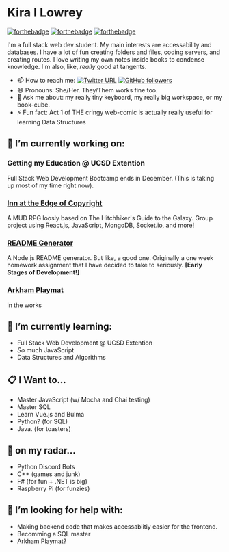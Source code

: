 # Kira I Lowrey

[![forthebadge](https://forthebadge.com/images/badges/powered-by-black-magic.svg)](https://forthebadge.com)
[![forthebadge](https://forthebadge.com/images/badges/powered-by-coffee.svg)](https://forthebadge.com)
[![forthebadge](https://forthebadge.com/images/badges/mom-made-pizza-rolls.svg)](https://forthebadge.com)

I'm a full stack web dev student. My main interests are accessability and databases. I have a lot of fun creating folders and files, coding servers, and creating routes. I love writing my own notes inside books to condense knowledge. I'm also, like, *really* good at tangents.

* 📫 How to reach me:
[![Twitter URL](https://img.shields.io/twitter/url?style=social&url=https%3A%2F%2Ftwitter.com%2FBismuth8881)](https://twitter.com/Bismuth8881)
[![GitHub followers](https://img.shields.io/github/followers/KILowrey?style=social)](#)
* 😄 Pronouns: She/Her. They/Them works fine too.
* 💬 Ask me about: my really tiny keyboard, my really big workspace, or my book-cube.
* ⚡ Fun fact: Act 1 of THE cringy web-comic is actually really useful for learning Data Structures

## 🔭 I’m currently working on:

### Getting my Education @ UCSD Extention
Full Stack Web Development Bootcamp ends in December. (This is taking up most of my time right now).

### [Inn at the Edge of Copyright](https://github.com/n-lambert/Inn-At-The-Edge-of-Copyright)
A MUD RPG loosly based on The Hitchhiker's Guide to the Galaxy. Group project using React.js, JavaScript, MongoDB, Socket.io, and more!

### [README Generator](https://github.com/KILowrey/readme-generator)
A Node.js README generator. But like, a good one. Originally a one week homework assignment that I have decided to take to seriously. **[Early Stages of Development!]**

### [Arkham Playmat](https://github.com/KILowrey/arkham-playmat)
in the works

## 🌱 I’m currently learning:
- Full Stack Web Development @ UCSD Extention
- *So* much JavaScript
- Data Structures and Algorithms

## 📋 I Want to...
- Master JavaScript (w/ Mocha and Chai testing)
- Master SQL
- Learn Vue.js and Bulma
- Python? (for SQL)
- Java. (for toasters)

## 💭 on my radar...
- Python Discord Bots
- C++ (games and junk)
- F# (for fun + .NET is big)
- Raspberry Pi (for funzies)

## 🤔 I’m looking for help with:
- Making backend code that makes accessablitiy easier for the frontend.
- Becomming a SQL master
- Arkham Playmat?
